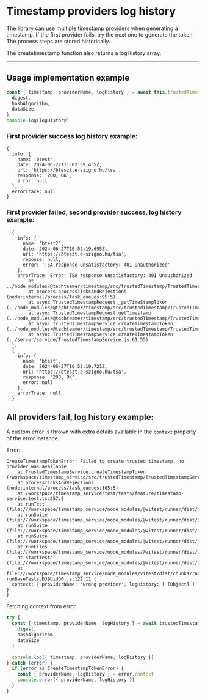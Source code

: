 # Timestamp providers log history

The library can use multiple timestamp providers when generating a timestamp. If the first provider fails, try the next one to generate the token. The process steps are stored historically.

The createtimestamp function also returns a logHistory array.

---

## Usage implementation example

```ts
const { timestamp, providerName, logHistory } = await this.trustedTimestampService.createTimestampToken(
  digest,
  hashAlgorithm,
  dataSize
)
console.log(logHistory)
```

### First provider success log history example:

```
{
  info: {
    name: 'btest',
    date: 2024-06-27T11:02:59.435Z,
    url: 'https://bteszt.e-szigno.hu/tsa',
    response: '200, OK',
    error: null
  },
  errorTrace: null
}
```

### First provider failed, second provider success, log history example:

```
  {
    info: {
      name: 'btest2',
      date: 2024-06-27T10:52:19.695Z,
      url: 'https://bteszt.e-szigno.hu/tsa',
      reponse: null,
      error: 'TSA response unsatisfactory: 401 Unauthorized'
    },
    errorTrace: Error: TSA response unsatisfactory: 401 Unauthorized
        at ../node_modules/@techteamer/timestamp/src/trustedTimestamp/TrustedTimestampRequest.js:138:15
        at process.processTicksAndRejections (node:internal/process/task_queues:95:5)
        at async TrustedTimestampRequest._getTimeStampToken (../node_modules/@techteamer/timestamp/src/trustedTimestamp/TrustedTimestampRequest.js:136:12)
        at async TrustedTimestampRequest.getTimestamp (../node_modules/@techteamer/timestamp/src/trustedTimestamp/TrustedTimestampRequest.js:64:41)
        at async TrustedTimestampService.createTimestampToken (../node_modules/@techteamer/timestamp/src/trustedTimestamp/TrustedTimestampService.js:167:49)
        at async TrustedTimestampService.createTimestampToken (../server/service/TrustedTimestampService.js:61:55)
  },
  {
    info: {
      name: 'btest',
      date: 2024-06-27T10:52:19.721Z,
      url: 'https://bteszt.e-szigno.hu/tsa',
      response: '200, OK',
      error: null
    },
    errorTrace: null
  }
```

## All providers fail, log history example:

A custom error is thrown with extra details available in the `context` property of the error instance.

Error:

```
CreateTimestampTokenError: Failed to create trusted timestamp, no provider was available
    at TrustedTimestampService.createTimestampToken (/workspace/timestamp_service/src/trustedTimestamp/TrustedTimestampService.js:168:15)
    at processTicksAndRejections (node:internal/process/task_queues:105:5)
    at /workspace/timestamp_service/test/tests/feature/timestamp-service.test.ts:257:9
    at runTest (file:///workspace/timestamp_service/node_modules/@vitest/runner/dist/index.js:939:11)
    at runSuite (file:///workspace/timestamp_service/node_modules/@vitest/runner/dist/index.js:1095:15)
    at runSuite (file:///workspace/timestamp_service/node_modules/@vitest/runner/dist/index.js:1095:15)
    at runSuite (file:///workspace/timestamp_service/node_modules/@vitest/runner/dist/index.js:1095:15)
    at runFiles (file:///workspace/timestamp_service/node_modules/@vitest/runner/dist/index.js:1152:5)
    at startTests (file:///workspace/timestamp_service/node_modules/@vitest/runner/dist/index.js:1161:3)
    at file:///workspace/timestamp_service/node_modules/vitest/dist/chunks/runtime-runBaseTests.DJ9UidQ0.js:122:11 {
  context: { providerName: 'wrong provider', logHistory: [ [Object] ] }
}
```

Fetching context from error:

```ts
try {
  const { timestamp, providerName, logHistory } = await trustedTimestampServiceInstance.createTimestampToken(
    digest,
    hashAlgorithm,
    dataSize
  )

  console.log({ timestamp, providerName, logHistory })
} catch (error) {
  if (error as CreateTimestampTokenError) {
    const { providerName, logHistory } = error.context
    console.error({ providerName, logHistory })
  }
}
```
